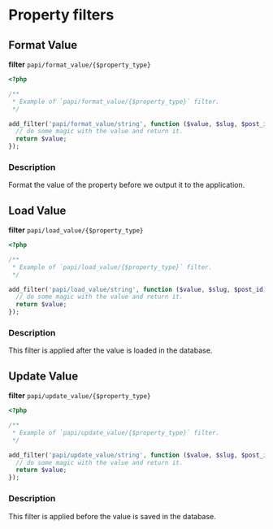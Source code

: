 # Property filters

## Format Value

**filter** `papi/format_value/{$property_type}`

```php
<?php

/**
 * Example of `papi/format_value/{$property_type}` filter.
 */

add_filter('papi/format_value/string', function ($value, $slug, $post_id) {
  // do some magic with the value and return it.
  return $value;
});
```

### Description

Format the value of the property before we output it to the application.

## Load Value

**filter** `papi/load_value/{$property_type}`

```php
<?php

/**
 * Example of `papi/load_value/{$property_type}` filter.
 */

add_filter('papi/load_value/string', function ($value, $slug, $post_id) {
  // do some magic with the value and return it.
  return $value;
});
```

### Description

This filter is applied after the value is loaded in the database.

## Update Value

**filter** `papi/update_value/{$property_type}`

```php
<?php

/**
 * Example of `papi/update_value/{$property_type}` filter.
 */

add_filter('papi/update_value/string', function ($value, $slug, $post_id) {
  // do some magic with the value and return it.
  return $value;
});
```

### Description

This filter is applied before the value is saved in the database.
